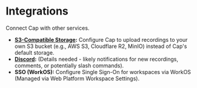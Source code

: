 # Integrations

Connect Cap with other services.

*   **[S3-Compatible Storage](./s3.md):** Configure Cap to upload recordings to your own S3 bucket (e.g., AWS S3, Cloudflare R2, MinIO) instead of Cap's default storage.
*   **[Discord](./discord.md):** (Details needed - likely notifications for new recordings, comments, or potentially slash commands).
*   **SSO (WorkOS):** Configure Single Sign-On for workspaces via WorkOS (Managed via Web Platform Workspace Settings).
